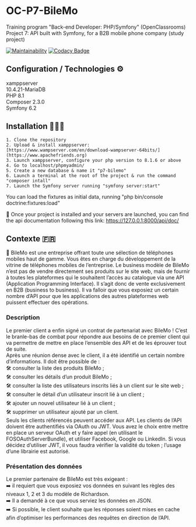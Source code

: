# OC-P7-BileMo

Training program "Back-end Developer: PHP/Symfony" (OpenClassrooms)  
Project 7: API built with Symfony, for a B2B mobile phone company (study project)  

[![Maintainability](https://api.codeclimate.com/v1/badges/d18cc7ef7d1c0507c4ba/maintainability)](https://codeclimate.com/github/AnnaigJegourel/OC-P7-BileMo/maintainability)
[![Codacy Badge](https://app.codacy.com/project/badge/Grade/b340d28e14e9499c9b9c65e065c10b6f)](https://app.codacy.com/gh/AnnaigJegourel/OC-P7-BileMo/dashboard?utm_source=gh&utm_medium=referral&utm_content=&utm_campaign=Badge_grade)

## Configuration / Technologies ⚙️

xamppserver  
10.4.21-MariaDB  
PHP 8.1  
Composer 2.3.0  
Symfony 6.2

## Installation 🧑🏻‍🔧

    1. Clone the repository
    2. Upload & install xamppserver: [https://www.wampserver.com/en/download-wampserver-64bits/](https://www.apachefriends.org)
    3. Launch xamppserver, configure your php version to 8.1.6 or above
    4. Go to localhost/phpmyadmin/
    5. Create a new database & name it "p7-bilemo"
    6. Launch a terminal at the root of the project & run the command "composer intall"
    7. Launch the Symfony server running "symfony server:start"



You can load the fixtures as initial data, running "php bin/console doctrine:fixtures:load"

🔗 Once your project is installed and your servers are launched, you can find the api documentation following this link:
<https://127.0.0.1:8000/api/doc/>

## Contexte 🇫🇷

📱 BileMo est une entreprise offrant toute une sélection de téléphones mobiles haut de gamme.
Vous êtes en charge du développement de la vitrine de téléphones mobiles de l’entreprise.
Le business modèle de BileMo n’est pas de vendre directement ses produits sur le site web, mais de fournir à toutes les plateformes qui le souhaitent l’accès au catalogue via une API (Application Programming Interface).
Il s’agit donc de vente exclusivement en B2B (business to business). Il va falloir que vous exposiez un certain nombre d’API pour que les applications des autres plateformes web puissent effectuer des opérations.

### Description

Le premier client a enfin signé un contrat de partenariat avec BileMo !
C’est le branle-bas de combat pour répondre aux besoins de ce premier client qui va permettre de mettre en place l’ensemble des API et de les éprouver tout de suite.  
Après une réunion dense avec le client, il a été identifié un certain nombre d’informations. Il doit être possible de :  
🛠 consulter la liste des produits BileMo ;  
🛠 consulter les détails d’un produit BileMo ;  
🛠 consulter la liste des utilisateurs inscrits liés à un client sur le site web ;  
🛠 consulter le détail d’un utilisateur inscrit lié à un client ;  
🛠 ajouter un nouvel utilisateur lié à un client ;  
🛠 supprimer un utilisateur ajouté par un client.  
Seuls les clients référencés peuvent accéder aux API. Les clients de l’API doivent être authentifiés via OAuth ou JWT.
Vous avez le choix entre mettre en place un serveur OAuth et y faire appel (en utilisant le FOSOAuthServerBundle), et utiliser Facebook, Google ou LinkedIn.
Si vous décidez d’utiliser JWT, il vous faudra vérifier la validité du token ; l’usage d’une librairie est autorisé.

### Présentation des données

Le premier partenaire de BileMo est très exigeant :  
➡️ il requiert que vous exposiez vos données en suivant les règles des niveaux 1, 2 et 3 du modèle de Richardson.  
➡️ Il a demandé à ce que vous serviez les données en JSON.  
➡️ Si possible, le client souhaite que les réponses soient mises en cache afin d’optimiser les performances des requêtes en direction de l’API.  
